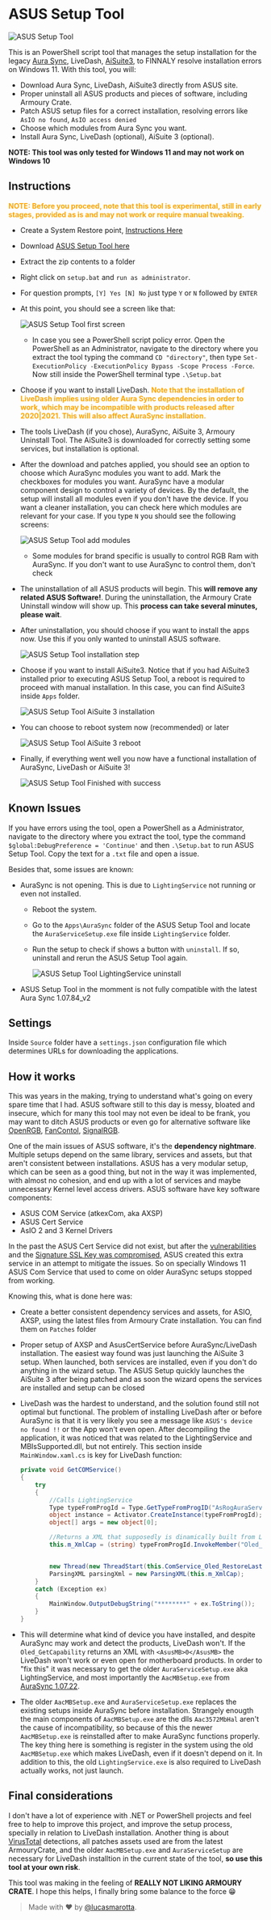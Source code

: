 # ASUS Setup Tool

![ASUS Setup Tool](/Source/Images/title.png?raw=true)

This is an PowerShell script tool that manages the setup installation for the legacy [Aura Sync](https://www.ASUS.com/campaign/aura), LiveDash, [AiSuite3](https://www.youtube.com/watch?v=MVS2Bx8Uofg), to FINNALY resolve installation errors on Windows 11. With this tool, you will:

- Download Aura Sync, LiveDash, AiSuite3 directly from ASUS site.
- Proper uninstall all ASUS products and pieces of software, including Armoury Crate.
- Patch ASUS setup files for a correct installation, resolving errors like `AsIO no found`, `AsIO access denied`
- Choose which modules from Aura Sync you want.
- Install Aura Sync, LiveDash (optional), AiSuite 3 (optional).

**NOTE: This tool was only tested for Windows 11 and may not work on Windows 10**

## Instructions

<span style="color: orange; font-weight: bold;">
NOTE: Before you proceed, note that this tool is experimental, still in early stages, provided as is and may not work or require manual tweaking.
</span>

- Create a System Restore point, [Instructions Here](https://support.microsoft.com/en-us/windows/create-a-system-restore-point-77e02e2a-3298-c869-9974-ef5658ea3be9#:~:text=In%20the%20search%20box%20on,and%20then%20select%20Create%20%3E%20OK.)
- Download [ASUS Setup Tool here](/../../archive/refs/tags/v0.1.0.zip)
- Extract the zip contents to a folder
- Right click on `setup.bat` and `run as administrator`.
- For question prompts, `[Y] Yes [N] No` just type `Y` or `N` followed by `ENTER`
- At this point, you should see a screen like that:

    ![ASUS Setup Tool first screen](/Source/Images/screen1.png?raw=true)

  - In case you see a PowerShell script policy error. Open the PowerShell as an Administrator, navigate to the directory where you extract the tool typing the command `CD "directory"`, then type `Set-ExecutionPolicy -ExecutionPolicy Bypass -Scope Process -Force`. Now still inside the PowerShell terminal type `.\Setup.bat`
- Choose if you want to install LiveDash. <span style="color: orange; font-weight: bold;">Note that the installation of LiveDash implies using older Aura Sync dependencies in order to work, which may be incompatible with products released after 2020|2021. This will also affect AuraSync installation.</span>
- The tools LiveDash (if you chose), AuraSync, AiSuite 3, Armoury Uninstall Tool. The AiSuite3 is downloaded for correctly setting some services, but installation is optional.
- After the download and patches applied, you should see an option to choose which AuraSync modules you want to add. Mark the checkboxes for modules you want. AuraSync have a modular component design to control a variety of devices. By the default, the setup will install all modules even if you don't have the device. If you want a cleaner installation, you can check here which modules are relevant for your case. If you type `N` you should see the following screens:

    ![ASUS Setup Tool add modules](/Source/Images/screen2.png?raw=true)

  - Some modules for brand specific is usually to control RGB Ram with AuraSync. If you don't want to use AuraSync to control them, don't check
- The uninstallation of all ASUS products will begin. This **will remove any related ASUS Software!**. During the uninstallation, the Armoury Crate Uninstall window will show up. This **process can take several minutes, please wait**.
- After uninstallation, you should choose if you want to install the apps now. Use this if you only wanted to uninstall ASUS software.

    ![ASUS Setup Tool installation step](/Source/Images/screen3.png?raw=true)

- Choose if you want to install AiSuite3. Notice that if you had AiSuite3 installed prior to executing ASUS Setup Tool, a reboot is required to proceed with manual installation. In this case, you can find AiSuite3 inside `Apps` folder.

    ![ASUS Setup Tool AiSuite 3 installation](/Source/Images/screen4.png?raw=true)

- You can choose to reboot system now (recommended) or later

    ![ASUS Setup Tool AiSuite 3 reboot](/Source/Images/screen5.png?raw=true)

- Finally, if everything went well you now have a functional installation of AuraSync, LiveDash or AiSuite 3!

    ![ASUS Setup Tool Finished with success](https://www.memesmonkey.com/images/memesmonkey/ba/ba0418a6baea139993fc38eb95f5da04.jpeg)

## Known Issues

If you have errors using the tool, open a PowerShell as a Administrator, navigate to the directory where you extract the tool, type the command `$global:DebugPreference = 'Continue'` and then `.\Setup.bat` to run ASUS Setup Tool. Copy the text for a `.txt` file and open a issue.

Besides that, some issues are known:

- AuraSync is not opening. This is due to `LightingService` not running or even not installed.
  - Reboot the system.
  - Go to the `Apps\AuraSync` folder of the ASUS Setup Tool and locate the `AuraServiceSetup.exe` file inside `LightingService` folder.
  - Run the setup to check if shows a button with `uninstall`. If so, uninstall and rerun the ASUS Setup Tool again.

    ![ASUS Setup Tool LightingService uninstall](/Source/Images/screen6.png?raw=true)

- ASUS Setup Tool in the momment is not fully compatible with the latest Aura Sync 1.07.84_v2

## Settings

Inside `Source` folder have a `settings.json` configuration file which determines URLs for downloading the applications.

## How it works

This was years in the making, trying to understand what's going on every spare time that I had. ASUS software still to this day is messy, bloated and insecure, which for many this tool may not even be ideal to be frank, you may want to ditch ASUS products or even go for alternative software like [OpenRGB](https://openrgb.org/), [FanContol](https://getfancontrol.com/), [SignalRGB](https://signalrgb.com/).

One of the main issues of ASUS software, it's the **dependency nightmare**. Multiple setups depend on the same library, services and assets, but that aren't consistent between installations. ASUS has a very modular setup, which can be seen as a good thing, but not in the way it was implemented, with almost no cohesion, and end up with a lot of services and maybe unnecessary Kernel level access drivers. ASUS software have key software components:

- ASUS COM Service (atkexCom, aka AXSP)
- ASUS Cert Service
- AsIO 2 and 3 Kernel Drivers

In the past the ASUS Cert Service did not exist, but after the [vulnerabilities](https://syscall.eu/blog/2020/03/30/asus_gio/) and the [Signature SSL Key was compromised](https://www.vice.com/en/article/pan9wn/hackers-hijacked-asus-software-updates-to-install-backdoors-on-thousands-of-computers), ASUS created this extra service in an attempt to mitigate the issues. So on specially Windows 11 ASUS Com Service that used to come on older AuraSync setups stopped from working.

Knowing this, what is done here was:

- Create a better consistent dependency services and assets, for ASIO, AXSP, using the latest files from Armoury Crate installation. You can find them on `Patches` folder
- Proper setup of AXSP and AsusCertService before AuraSync/LiveDash installation. The easiest way found was just launching the AiSuite 3 setup. When launched, both services are installed, even if you don't do anything in the wizard setup. The ASUS Setup quickly launches the AiSuite 3 after being patched and as soon the wizard opens the services are installed and setup can be closed
- LiveDash was the hardest to understand, and the solution found still not optimal but functional. The problem of installing LiveDash after or before AuraSync is that it is very likely you see a message like `ASUS's device no found !!` or the App won't even open. After decompiling the application, it was noticed that was related to the LightingService and MBIsSupported.dll, but not entirely. This section inside `MainWindow.xaml.cs` is key for LiveDash function:

    ```c#
    private void GetCOMService()
    {
        try
        {
            //Calls LightingService
            Type typeFromProgId = Type.GetTypeFromProgID("AsRogAuraService.ServiceMediator");
            object instance = Activator.CreateInstance(typeFromProgId);
            object[] args = new object[0];

            //Returns a XML that supposedly is dinamically built from LightingService (no LastProfile.xml or OledLastProfile.xml)
            this.m_XmlCap = (string) typeFromProgId.InvokeMember("Oled_GetCapability", BindingFlags.InvokeMethod, (Binder) null, instance, args);


            new Thread(new ThreadStart(this.ComService_Oled_RestoreLastProfile)).Start();
            ParsingXML parsingXml = new ParsingXML(this.m_XmlCap);
        }
        catch (Exception ex)
        {
            MainWindow.OutputDebugString("********" + ex.ToString());
        }
    }
    ```

- This will determine what kind of device you have installed, and despite AuraSync may work and detect the products, LiveDash won't. If the `Oled_GetCapability` returns an XML with `<AsusMB>0</AsusMB>` the LiveDash won't work or even open for motherboard products. In order to "fix this" it was necessary to get the older `AuraServiceSetup.exe` aka LightingService, and most importantly the `AacMBSetup.exe` from [AuraSync 1.07.22](https://www.reddit.com/r/ASUS/comments/eh1ouk/asus_aura_archived_versions/).
- The older `AacMBSetup.exe` and `AuraServiceSetup.exe` replaces the existing setups inside AuraSync before installation. Strangely enougth the main components of `AacMBSetup.exe` are the dlls `Aac3572MbHal` aren't the cause of incompatibility, so because of this the newer `AacMBSetup.exe` is reinstalled after to make AuraSync functions properly. The key thing here is something is register in the system using the old `AacMBSetup.exe` which makes LiveDash, even if it doesn't depend on it.
In addition to this, the old `LightingService.exe` is also required to LiveDash actually works, not just launch.

## Final considerations

I don't have a lot of experience with .NET or PowerShell projects and feel free to help to improve this project, and improve the setup process, specially in relation to LiveDash installation. Another thing is about [VirusTotal](https://www.virustotal.com/gui/file/b5fd29a71763083ec665e453fecdc94aa0cb3847d0d7fa985c923318dd20a544/relations) detections, all patches assets used are from the latest ArmouryCrate, and the older `AacMBSetup.exe` and `AuraServiceSetup` are necessary for LiveDash installtion in the current state of the tool, **so use this tool at your own risk**.

This tool was making in the feeling of **REALLY NOT LIKING ARMOURY CRATE**. I hope this helps, I finally bring some balance to the force 😁

> Made with :heart: by [@lucasmarotta](https://github.com/lucasmarotta).
